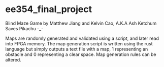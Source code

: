 # ee354_final_project

Blind Maze Game by Matthew Jiang and Kelvin Cao, A.K.A Ash Ketchum Saves Pikachu -_-

Maps are randomly generated and validated using a script, and later read into FPGA memory. The map generation script is written using the rust language but simply outputs a text file with a map, 1 representing an obstacle and 0 representing a clear space. Map generation rules can be altered.
